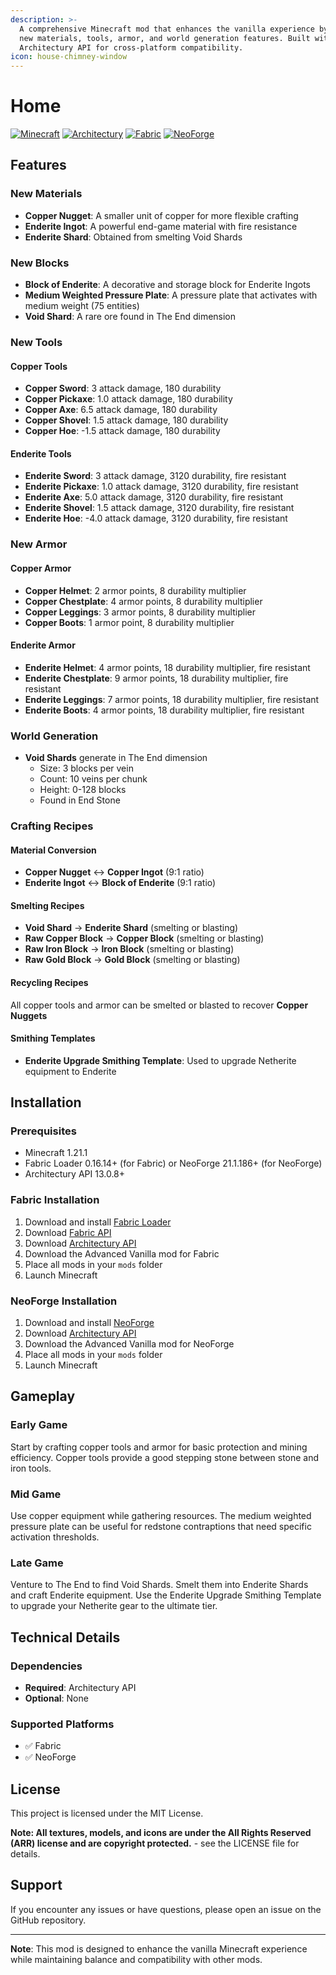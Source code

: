```yaml
---
description: >-
  A comprehensive Minecraft mod that enhances the vanilla experience by adding
  new materials, tools, armor, and world generation features. Built with
  Architectury API for cross-platform compatibility.
icon: house-chimney-window
---
```


# Home

[![Minecraft](https://img.shields.io/badge/Minecraft-1.21.1-green.svg)](https://www.minecraft.net/) [![Architectury](https://img.shields.io/badge/Architectury-API-blue.svg)](https://github.com/Architectury/ArchitecturyAPI) [![Fabric](https://img.shields.io/badge/Fabric-Loader-purple.svg)](https://fabricmc.net/) [![NeoForge](https://img.shields.io/badge/NeoForge-Loader-orange.svg)](https://neoforged.net/)

## Features

### New Materials

* **Copper Nugget**: A smaller unit of copper for more flexible crafting
* **Enderite Ingot**: A powerful end-game material with fire resistance
* **Enderite Shard**: Obtained from smelting Void Shards

### New Blocks

* **Block of Enderite**: A decorative and storage block for Enderite Ingots
* **Medium Weighted Pressure Plate**: A pressure plate that activates with medium weight (75 entities)
* **Void Shard**: A rare ore found in The End dimension

### New Tools

#### Copper Tools

* **Copper Sword**: 3 attack damage, 180 durability
* **Copper Pickaxe**: 1.0 attack damage, 180 durability
* **Copper Axe**: 6.5 attack damage, 180 durability
* **Copper Shovel**: 1.5 attack damage, 180 durability
* **Copper Hoe**: -1.5 attack damage, 180 durability

#### Enderite Tools

* **Enderite Sword**: 3 attack damage, 3120 durability, fire resistant
* **Enderite Pickaxe**: 1.0 attack damage, 3120 durability, fire resistant
* **Enderite Axe**: 5.0 attack damage, 3120 durability, fire resistant
* **Enderite Shovel**: 1.5 attack damage, 3120 durability, fire resistant
* **Enderite Hoe**: -4.0 attack damage, 3120 durability, fire resistant

### New Armor

#### Copper Armor

* **Copper Helmet**: 2 armor points, 8 durability multiplier
* **Copper Chestplate**: 4 armor points, 8 durability multiplier
* **Copper Leggings**: 3 armor points, 8 durability multiplier
* **Copper Boots**: 1 armor point, 8 durability multiplier

#### Enderite Armor

* **Enderite Helmet**: 4 armor points, 18 durability multiplier, fire resistant
* **Enderite Chestplate**: 9 armor points, 18 durability multiplier, fire resistant
* **Enderite Leggings**: 7 armor points, 18 durability multiplier, fire resistant
* **Enderite Boots**: 4 armor points, 18 durability multiplier, fire resistant

### World Generation

* **Void Shards** generate in The End dimension
  * Size: 3 blocks per vein
  * Count: 10 veins per chunk
  * Height: 0-128 blocks
  * Found in End Stone

### Crafting Recipes

#### Material Conversion

* **Copper Nugget** ↔ **Copper Ingot** (9:1 ratio)
* **Enderite Ingot** ↔ **Block of Enderite** (9:1 ratio)

#### Smelting Recipes

* **Void Shard** → **Enderite Shard** (smelting or blasting)
* **Raw Copper Block** → **Copper Block** (smelting or blasting)
* **Raw Iron Block** → **Iron Block** (smelting or blasting)
* **Raw Gold Block** → **Gold Block** (smelting or blasting)

#### Recycling Recipes

All copper tools and armor can be smelted or blasted to recover **Copper Nuggets**

#### Smithing Templates

* **Enderite Upgrade Smithing Template**: Used to upgrade Netherite equipment to Enderite

## Installation

### Prerequisites

* Minecraft 1.21.1
* Fabric Loader 0.16.14+ (for Fabric) or NeoForge 21.1.186+ (for NeoForge)
* Architectury API 13.0.8+

### Fabric Installation

1. Download and install [Fabric Loader](https://fabricmc.net/use/)
2. Download [Fabric API](https://modrinth.com/mod/fabric-api)
3. Download [Architectury API](https://modrinth.com/mod/architectury-api)
4. Download the Advanced Vanilla mod for Fabric
5. Place all mods in your `mods` folder
6. Launch Minecraft

### NeoForge Installation

1. Download and install [NeoForge](https://neoforged.net/)
2. Download [Architectury API](https://modrinth.com/mod/architectury-api)
3. Download the Advanced Vanilla mod for NeoForge
4. Place all mods in your `mods` folder
5. Launch Minecraft

## Gameplay

### Early Game

Start by crafting copper tools and armor for basic protection and mining efficiency. Copper tools provide a good stepping stone between stone and iron tools.

### Mid Game

Use copper equipment while gathering resources. The medium weighted pressure plate can be useful for redstone contraptions that need specific activation thresholds.

### Late Game

Venture to The End to find Void Shards. Smelt them into Enderite Shards and craft Enderite equipment. Use the Enderite Upgrade Smithing Template to upgrade your Netherite gear to the ultimate tier.

## Technical Details

### Dependencies

* **Required**: Architectury API
* **Optional**: None

### Supported Platforms

* ✅ Fabric
* ✅ NeoForge

## License

This project is licensed under the MIT License.

**Note: All textures, models, and icons are under the All Rights Reserved (ARR) license and are copyright protected.** - see the LICENSE file for details.

## Support

If you encounter any issues or have questions, please open an issue on the GitHub repository.

***

**Note**: This mod is designed to enhance the vanilla Minecraft experience while maintaining balance and compatibility with other mods.
